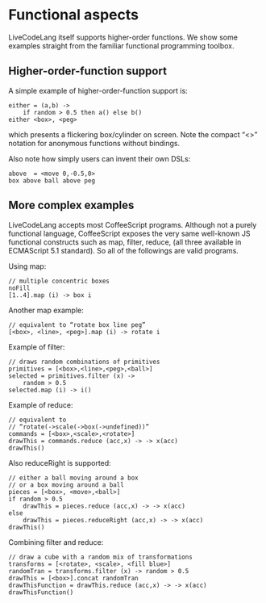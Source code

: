 Functional aspects
==============

LiveCodeLang itself supports higher-order functions. We show some examples straight from the familiar functional programming toolbox.

Higher-order-function support
----------
A simple example of higher-order-function support is:

```
either = (a,b) ->
    if random > 0.5 then a() else b()
either <box>, <peg>
```

which presents a flickering box/cylinder on screen. Note the compact “<>” notation for anonymous functions without bindings.

Also note how simply users can invent their own DSLs:

```
above  = <move 0,-0.5,0>
box above ball above peg
```

More complex examples
---------
LiveCodeLang accepts most CoffeeScript programs. Although not a purely functional language, CoffeeScript exposes the very same well-known JS functional constructs such as map, filter, reduce, (all three available in ECMAScript 5.1 standard). So all of the followings are valid programs.

Using map:

```
// multiple concentric boxes
noFill
[1..4].map (i) -> box i
```
Another map example:
```
// equivalent to “rotate box line peg”
[<box>, <line>, <peg>].map (i) -> rotate i
```
Example of filter:
```
// draws random combinations of primitives
primitives = [<box>,<line>,<peg>,<ball>]
selected = primitives.filter (x) ->
    random > 0.5
selected.map (i) -> i()
```
Example of reduce:
```
// equivalent to
// “rotate(->scale(->box(->undefined))”
commands = [<box>,<scale>,<rotate>]
drawThis = commands.reduce (acc,x) -> -> x(acc)
drawThis()
```
Also reduceRight is supported:
```
// either a ball moving around a box
// or a box moving around a ball
pieces = [<box>, <move>,<ball>]
if random > 0.5
    drawThis = pieces.reduce (acc,x) -> -> x(acc)
else
    drawThis = pieces.reduceRight (acc,x) -> -> x(acc)
drawThis()
```
Combining filter and reduce:
```
// draw a cube with a random mix of transformations
transforms = [<rotate>, <scale>, <fill blue>]
randomTran = transforms.filter (x) -> random > 0.5
drawThis = [<box>].concat randomTran
drawThisFunction = drawThis.reduce (acc,x) -> -> x(acc)
drawThisFunction()
```